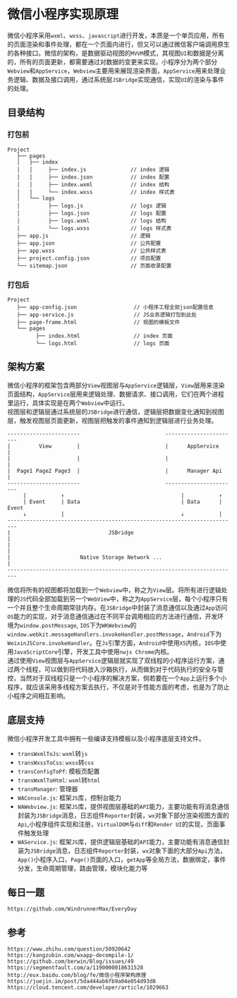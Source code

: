 # 微信小程序实现原理

微信小程序采用`wxml`、`wxss`、`javascript`进行开发，本质是一个单页应用，所有的页面渲染和事件处理，都在一个页面内进行，但又可以通过微信客户端调用原生的各种接口。微信的架构，是数据驱动视图的`MVVM`模式，其视图`UI`和数据是分离的，所有的页面更新，都需要通过对数据的变更来实现。小程序分为两个部分`Webview`和`AppService`，`Webview`主要用来展现渲染界面，`AppService`用来处理业务逻辑、数据及接口调用，通过系统层`JSBridge`实现通信，实现`UI`的渲染与事件的处理。

## 目录结构

### 打包前

```
Project
   ├── pages
   │   ├── index
   │   │     ├── index.js              // index 逻辑
   │   │     ├── index.json            // index 配置
   │   │     ├── index.wxml            // index 结构
   │   │     └── index.wxss            // index 样式表
   │   └── logs
   │         ├── logs.js               // logs 逻辑
   │         ├── logs.json             // logs 配置
   │         ├── logs.wxml             // logs 结构
   │         └── logs.wxss             // logs 样式表
   ├── app.js                          // 逻辑
   ├── app.json                        // 公共配置
   ├── app.wxss                        // 公共样式表
   ├── project.config.json             // 项目配置
   └── sitemap.json                    // 页面收录配置
```

### 打包后

```
Project
   ├── app-config.json                  // 小程序工程全部json配置信息
   ├── app-service.js                   // JS业务逻辑打包到此处
   ├── page-frame.html                  // 视图的模板文件
   └── pages
         ├── index.html                 // index 页面
         └── logs.html                  // logs 页面

```

## 架构方案

微信小程序的框架包含两部分`View`视图层与`AppService`逻辑层，`View`层用来渲染页面结构，`AppService`层用来逻辑处理、数据请求、接口调用，它们在两个进程里运行，具体实现是在两个`Webview`中运行。  
视图层和逻辑层通过系统层的`JSBridge`进行通信，逻辑层把数据变化通知到视图层，触发视图层页面更新，视图层把触发的事件通知到逻辑层进行业务处理。

```
-----------------------                           -----------------------
|         View        |                           |      AppService     |
|                     |                           |                     |
|  Page1 Page2 Page3  |                           |      Manager Api    |
-----------------------                           -----------------------
     |           ↑                                     |           ↑
     | Event     | Data                                | Data      | Event
     ↓           |                                     ↓           |
-------------------------------------------------------------------------
|                               JSBridge                                |
|                                                                       |
|                      Native Storage Network ...                       |
-------------------------------------------------------------------------
```

微信将所有的视图都将加载到一个`Webview`中，称之为`View`层。将所有进行逻辑处理的`JS`代码全部加载到另一个`WebView`中，称之为`AppService`层，每个小程序只有一个并且整个生命周期常驻内存。在`JSBridge`中封装了消息通信以及通过`App`访问`OS`能力的实现，对于消息通信通过在不同平台调用相应的方法进行通信，开发环境为`window.postMessage`, `IOS`下为`WKWebview`的`window.webkit.messageHandlers.invokeHandler.postMessage`，`Android`下为`WeixinJSCore.invokeHandler`。在`Js`引擎方面，`Android`中使用`X5`内核，`IOS`中使用`JavaScriptCore`引擎，开发工具中使用`nwjs Chrome`内核。  
通过使用`View`视图层与`AppService`逻辑层就实现了双线程的小程序运行方案，通过两个线程，可以做到将代码放入沙箱执行，从而做到对于代码执行的安全与管控，当然对于双线程只是一个小程序的解决方案，倘若要在一个`App`上运行多个小程序，就应该采用多线程方案去执行，不仅是对于性能方面的考虑，也是为了防止小程序之间相互影响。

## 底层支持

微信小程序开发工具中拥有一些编译支持模板以及小程序底层支持文件。

- `transWxmlToJs`: `wxml`转`js`
- `transWxssToCss`: `wxss`转`css`
- `transConfigToPf`: 模板页配置
- `transWxmlToHtml`: `wxml`转`html`
- `transManager`: 管理器
- `WAConsole.js`: 框架`JS`库，控制台能力
- `WAWebview.js`: 框架`JS`库，提供视图层基础的`API`能力，主要功能有将消息通信封装为`JSBridge`消息，日志组件`Reporter`封装，`wx`对象下部分渲染视图方面的`Api`,小程序组件实现和注册，`VirtualDOM`与`diff`和`Render UI`的实现，页面事件触发处理
- `WAService.js`: 框架`JS`库，提供逻辑层基础的`API`能力，主要功能有消息通信封装为`JSBridge`消息，日志组件`Reporter`封装，`wx`对象下面的大部分`Api`方法，`App()`小程序入口，`Page()`页面的入口，`getApp`等全局方法，数据绑定，事件分发，生命周期管理，路由管理，模块化能力等

## 每日一题

```
https://github.com/WindrunnerMax/EveryDay
```

## 参考

```
https://www.zhihu.com/question/50920642
https://kangzubin.com/wxapp-decompile-1/
https://github.com/berwin/Blog/issues/49
https://segmentfault.com/a/1190000018631528
http://eux.baidu.com/blog/fe/微信小程序架构原理
https://juejin.im/post/5da444ab6fb9a04e054d93d8
https://cloud.tencent.com/developer/article/1029663
```
